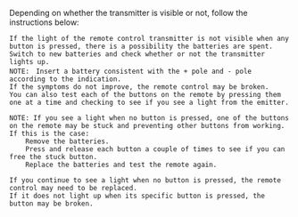 
Depending on whether the transmitter is visible or not, follow the instructions below:

    If the light of the remote control transmitter is not visible when any button is pressed, there is a possibility the batteries are spent. Switch to new batteries and check whether or not the transmitter lights up.
    NOTE:　Insert a battery consistent with the + pole and - pole according to the indication.
    If the symptoms do not improve, the remote control may be broken.
    You can also test each of the buttons on the remote by pressing them one at a time and checking to see if you see a light from the emitter.

    NOTE: If you see a light when no button is pressed, one of the buttons on the remote may be stuck and preventing other buttons from working.  If this is the case:
        Remove the batteries.
        Press and release each button a couple of times to see if you can free the stuck button.
        Replace the batteries and test the remote again.

    If you continue to see a light when no button is pressed, the remote control may need to be replaced.
    If it does not light up when its specific button is pressed, the button may be broken.
